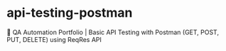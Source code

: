 # api-testing-postman
📌 QA Automation Portfolio | Basic API Testing with Postman (GET, POST, PUT, DELETE) using ReqRes API
